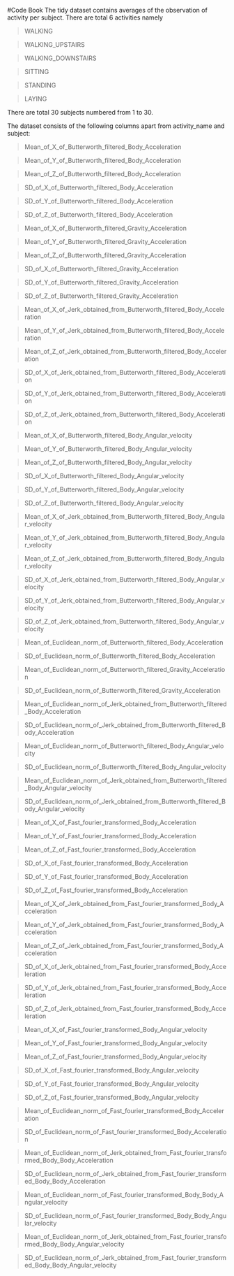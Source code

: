 #Code Book
The tidy dataset contains averages of the observation of activity per subject.
There are total 6 activities namely
>WALKING

>WALKING_UPSTAIRS

>WALKING_DOWNSTAIRS

>SITTING

>STANDING

>LAYING


There are total 30 subjects numbered from 1 to 30.

The dataset consists of the following columns apart from activity_name and subject:

>Mean_of_X_of_Butterworth_filtered_Body_Acceleration

>Mean_of_Y_of_Butterworth_filtered_Body_Acceleration

>Mean_of_Z_of_Butterworth_filtered_Body_Acceleration

>SD_of_X_of_Butterworth_filtered_Body_Acceleration

>SD_of_Y_of_Butterworth_filtered_Body_Acceleration

>SD_of_Z_of_Butterworth_filtered_Body_Acceleration

>Mean_of_X_of_Butterworth_filtered_Gravity_Acceleration

>Mean_of_Y_of_Butterworth_filtered_Gravity_Acceleration

>Mean_of_Z_of_Butterworth_filtered_Gravity_Acceleration

>SD_of_X_of_Butterworth_filtered_Gravity_Acceleration

>SD_of_Y_of_Butterworth_filtered_Gravity_Acceleration

>SD_of_Z_of_Butterworth_filtered_Gravity_Acceleration

>Mean_of_X_of_Jerk_obtained_from_Butterworth_filtered_Body_Acceleration

>Mean_of_Y_of_Jerk_obtained_from_Butterworth_filtered_Body_Acceleration

>Mean_of_Z_of_Jerk_obtained_from_Butterworth_filtered_Body_Acceleration

>SD_of_X_of_Jerk_obtained_from_Butterworth_filtered_Body_Acceleration

>SD_of_Y_of_Jerk_obtained_from_Butterworth_filtered_Body_Acceleration

>SD_of_Z_of_Jerk_obtained_from_Butterworth_filtered_Body_Acceleration

>Mean_of_X_of_Butterworth_filtered_Body_Angular_velocity

>Mean_of_Y_of_Butterworth_filtered_Body_Angular_velocity

>Mean_of_Z_of_Butterworth_filtered_Body_Angular_velocity

>SD_of_X_of_Butterworth_filtered_Body_Angular_velocity

>SD_of_Y_of_Butterworth_filtered_Body_Angular_velocity

>SD_of_Z_of_Butterworth_filtered_Body_Angular_velocity

>Mean_of_X_of_Jerk_obtained_from_Butterworth_filtered_Body_Angular_velocity

>Mean_of_Y_of_Jerk_obtained_from_Butterworth_filtered_Body_Angular_velocity

>Mean_of_Z_of_Jerk_obtained_from_Butterworth_filtered_Body_Angular_velocity

>SD_of_X_of_Jerk_obtained_from_Butterworth_filtered_Body_Angular_velocity

>SD_of_Y_of_Jerk_obtained_from_Butterworth_filtered_Body_Angular_velocity

>SD_of_Z_of_Jerk_obtained_from_Butterworth_filtered_Body_Angular_velocity

>Mean_of_Euclidean_norm_of_Butterworth_filtered_Body_Acceleration

>SD_of_Euclidean_norm_of_Butterworth_filtered_Body_Acceleration

>Mean_of_Euclidean_norm_of_Butterworth_filtered_Gravity_Acceleration

>SD_of_Euclidean_norm_of_Butterworth_filtered_Gravity_Acceleration

>Mean_of_Euclidean_norm_of_Jerk_obtained_from_Butterworth_filtered_Body_Acceleration

>SD_of_Euclidean_norm_of_Jerk_obtained_from_Butterworth_filtered_Body_Acceleration

>Mean_of_Euclidean_norm_of_Butterworth_filtered_Body_Angular_velocity

>SD_of_Euclidean_norm_of_Butterworth_filtered_Body_Angular_velocity

>Mean_of_Euclidean_norm_of_Jerk_obtained_from_Butterworth_filtered_Body_Angular_velocity

>SD_of_Euclidean_norm_of_Jerk_obtained_from_Butterworth_filtered_Body_Angular_velocity

>Mean_of_X_of_Fast_fourier_transformed_Body_Acceleration

>Mean_of_Y_of_Fast_fourier_transformed_Body_Acceleration

>Mean_of_Z_of_Fast_fourier_transformed_Body_Acceleration

>SD_of_X_of_Fast_fourier_transformed_Body_Acceleration

>SD_of_Y_of_Fast_fourier_transformed_Body_Acceleration

>SD_of_Z_of_Fast_fourier_transformed_Body_Acceleration

>Mean_of_X_of_Jerk_obtained_from_Fast_fourier_transformed_Body_Acceleration

>Mean_of_Y_of_Jerk_obtained_from_Fast_fourier_transformed_Body_Acceleration

>Mean_of_Z_of_Jerk_obtained_from_Fast_fourier_transformed_Body_Acceleration

>SD_of_X_of_Jerk_obtained_from_Fast_fourier_transformed_Body_Acceleration

>SD_of_Y_of_Jerk_obtained_from_Fast_fourier_transformed_Body_Acceleration

>SD_of_Z_of_Jerk_obtained_from_Fast_fourier_transformed_Body_Acceleration

>Mean_of_X_of_Fast_fourier_transformed_Body_Angular_velocity

>Mean_of_Y_of_Fast_fourier_transformed_Body_Angular_velocity

>Mean_of_Z_of_Fast_fourier_transformed_Body_Angular_velocity

>SD_of_X_of_Fast_fourier_transformed_Body_Angular_velocity

>SD_of_Y_of_Fast_fourier_transformed_Body_Angular_velocity

>SD_of_Z_of_Fast_fourier_transformed_Body_Angular_velocity

>Mean_of_Euclidean_norm_of_Fast_fourier_transformed_Body_Acceleration

>SD_of_Euclidean_norm_of_Fast_fourier_transformed_Body_Acceleration

>Mean_of_Euclidean_norm_of_Jerk_obtained_from_Fast_fourier_transformed_Body_Body_Acceleration

>SD_of_Euclidean_norm_of_Jerk_obtained_from_Fast_fourier_transformed_Body_Body_Acceleration

>Mean_of_Euclidean_norm_of_Fast_fourier_transformed_Body_Body_Angular_velocity

>SD_of_Euclidean_norm_of_Fast_fourier_transformed_Body_Body_Angular_velocity

>Mean_of_Euclidean_norm_of_Jerk_obtained_from_Fast_fourier_transformed_Body_Body_Angular_velocity

>SD_of_Euclidean_norm_of_Jerk_obtained_from_Fast_fourier_transformed_Body_Body_Angular_velocity




